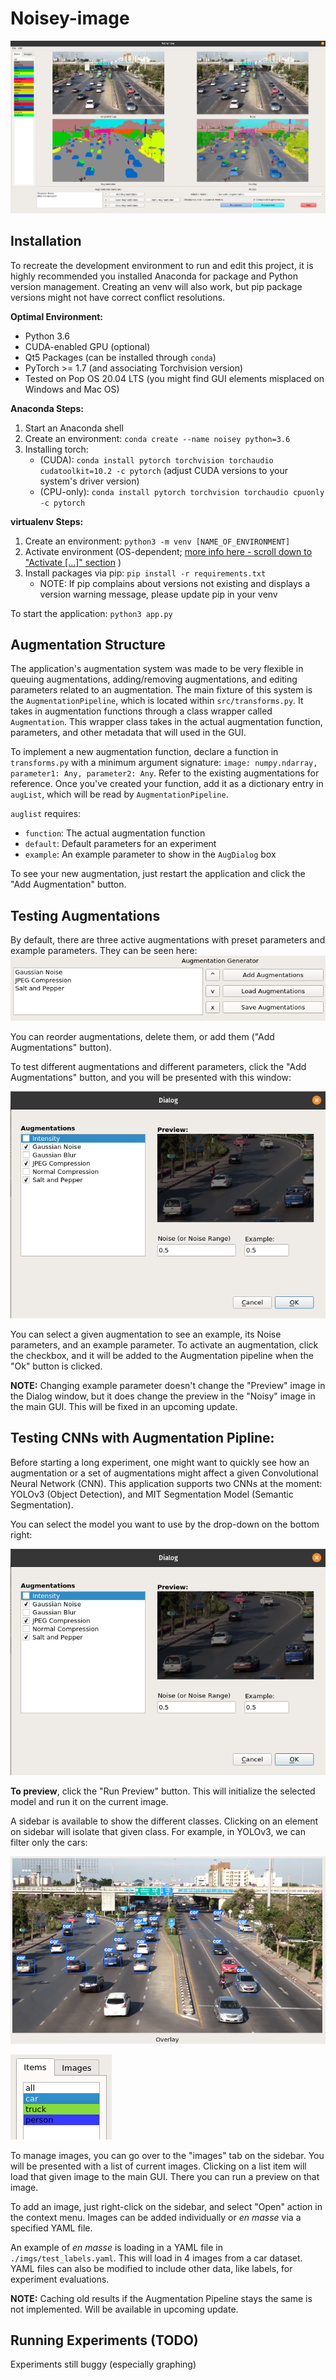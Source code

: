 # Noisey-image

![Image showing the whole GUI application](./docs/source/images/mainWindow.png)

## Installation

To recreate the development environment to run and edit this project, it is highly recommended you installed Anaconda for package and Python version management. Creating an venv will also work, but pip package versions might not have correct conflict resolutions.

**Optimal Environment:**
- Python 3.6
- CUDA-enabled GPU (optional)
- Qt5 Packages (can be installed through `conda`)
- PyTorch >= 1.7 (and associating Torchvision version)
- Tested on Pop OS 20.04 LTS (you might find GUI elements misplaced on Windows and Mac OS)

**Anaconda Steps:**
1. Start an Anaconda shell
2. Create an environment: `conda create --name noisey python=3.6`
3. Installing torch:
    - (CUDA): `conda install pytorch torchvision torchaudio cudatoolkit=10.2 -c pytorch` (adjust CUDA versions to your system's driver version)
    - (CPU-only): `conda install pytorch torchvision torchaudio cpuonly -c pytorch`

**virtualenv Steps:**
1. Create an environment: `python3 -m venv [NAME_OF_ENVIRONMENT]`
2. Activate environment (OS-dependent; [more info here - scroll down to "Activate [...]" section](https://www.infoworld.com/article/3239675/virtualenv-and-venv-python-virtual-environments-explained.html) )
3. Install packages via pip: `pip install -r requirements.txt`
    - NOTE: If pip complains about versions not existing and displays a version warning message, please update pip in your venv

To start the application: `python3 app.py`

## Augmentation Structure

The application's augmentation system was made to be very flexible in queuing augmentations, adding/removing augmentations, and editing parameters related to an augmentation. The main fixture of this system is the `AugmentationPipeline`, which is located within `src/transforms.py`. It takes in augmentation functions through a class wrapper called `Augmentation`. This wrapper class takes in the actual augmentation function, parameters, and other metadata that will used in the GUI.

To implement a new augmentation function, declare a function in `transforms.py` with a minimum argument signature: `image: numpy.ndarray, parameter1: Any, parameter2: Any`. Refer to the existing augmentations for reference. Once you've created your function, add it as a dictionary entry in `augList`, which will be read by `AugmentationPipeline`.

`auglist` requires:
- `function`: The actual augmentation function
- `default`: Default parameters for an experiment
- `example`: An example parameter to show in the `AugDialog` box

To see your new augmentation, just restart the application and click the "Add Augmentation" button.

## Testing Augmentations 
By default, there are three active augmentations with preset parameters and example parameters. They can be seen here:
![Image showing the list of active augmentations (Gaussian Noise, JPEG Compression, Salt and Pepper)](./docs/source/images/augPipeline.png)

You can reorder augmentations, delete them, or add them ("Add Augmentations" button).

To test different augmentations and different parameters, click the "Add Augmentations" button, and you will be presented with this window:

!["Augmentation Dialog window shown with the default augmentations enabled"](./docs/source/images/augDialogExample.png)

You can select a given augmentation to see an example, its Noise parameters, and an example parameter. To activate an augmentation, click the checkbox, and it will be added to the Augmentation pipeline when the "Ok" button is clicked.

**NOTE:** Changing example parameter doesn't change the "Preview" image in the Dialog window, but it does change the preview in the "Noisy" image in the main GUI. This will be fixed in an upcoming update.

## Testing CNNs with Augmentation Pipline:
Before starting a long experiment, one might want to quickly see how an augmentation or a set of augmentations might affect a given Convolutional Neural Network (CNN). This application supports two CNNs at the moment: YOLOv3 (Object Detection), and MIT Segmentation Model (Semantic Segmentation).

You can select the model you want to use by the drop-down on the bottom right:

!["Image of dropdown of model selector"](./docs/source/images/augDialogExample.png)

**To preview**, click the "Run Preview" button. This will initialize the selected model and run it on the current image.

A sidebar is available to show the different classes. Clicking on an element on sidebar will isolate that given class. For example, in YOLOv3, we can filter only the cars:

![Image showing sidebar that filters only cars out working](./docs/source/images/carFilter1.png)

![Image showing sidebar that filters only cars out working](./docs/source/images/carFilter2.png)

To manage images, you can go over to the "images" tab on the sidebar. You will be presented with a list of current images. Clicking on a list item will load that given image to the main GUI. There you can run a preview on that image.

To add an image, just right-click on the sidebar, and select "Open" action in the context menu. Images can be added individually or *en masse* via a specified YAML file.

An example of *en masse* is loading in a YAML file in `./imgs/test_labels.yaml`. This will load in 4 images from a car dataset. YAML files can also be modified to include other data, like labels, for experiment evaluations.

**NOTE:** Caching old results if the Augmentation Pipeline stays the same is not implemented. Will be available in upcoming update.

## Running Experiments (TODO)
Experiments still buggy (especially graphing)